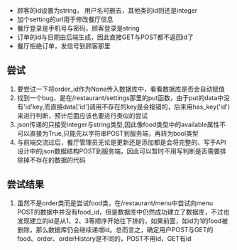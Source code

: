 * 顾客的id设置为string， 用户名可删去，其他类的id则还是integer
* 加个setting的url用于修改餐厅信息
* 餐厅登录是手机号与密码，顾客登录是string
* 订单的id与日期由后端生成，因此直接GET与POST都不返回id了
* 餐厅拒绝订单，发信号到顾客那里


## 尝试

1. 要尝试一下将order_id作为None传入数据库中，看看数据库是否会自动赋值
2. 找到一个bug，是在/restaurant/settings那里的put函数，由于put的data中没有'id'key,而直接data['id']调用不存在的key是会报错的，后来用has_key('id')来进行判断，预计后面应该也要进行类似的尝试
3. json传递的只接受integer与string类型,因此像food类型中的available属性不可以直接为True,只能先以字符串POST到服务端，再转为bool类型
4. 与前端交流过后，餐厅管理员无论是更新还是添加都是会将完整的、写于API设计中的json数据结构POST到服务端，因此可以暂时不用写判断是否需要排除掉不存在的数据的代码

## 尝试结果
1. 虽然不是order类而是尝试food类，在/restaurant/menu中尝试向menu POST的数据中并没有food_id，但是数据库中仍然成功建立了数据库，不过也发现建立的id是从1、2、3等顺序开始往下排的，如果前面，如id为1的food被删除，那么数据库仍会继续递增id。总而言之，确定用户POST与GET的food、order、orderHistory是不同的，POST不用id，GET有id
